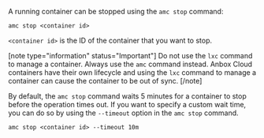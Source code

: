A running container can be stopped using the `amc stop` command:

    amc stop <container id>

`<container id>` is the ID of the container that you want to stop.

[note type="information" status="Important"]
Do not use the `lxc` command to manage a container. Always use the `amc` command instead. Anbox Cloud containers have their own lifecycle and using the `lxc` command to manage a container can cause the container to be out of sync.
[/note]

By default, the `amc stop` command waits 5 minutes for a container to stop before the operation times out. If you want to specify a custom wait time, you can do so by using the `--timeout` option in the `amc stop` command.

    amc stop <container id> --timeout 10m
